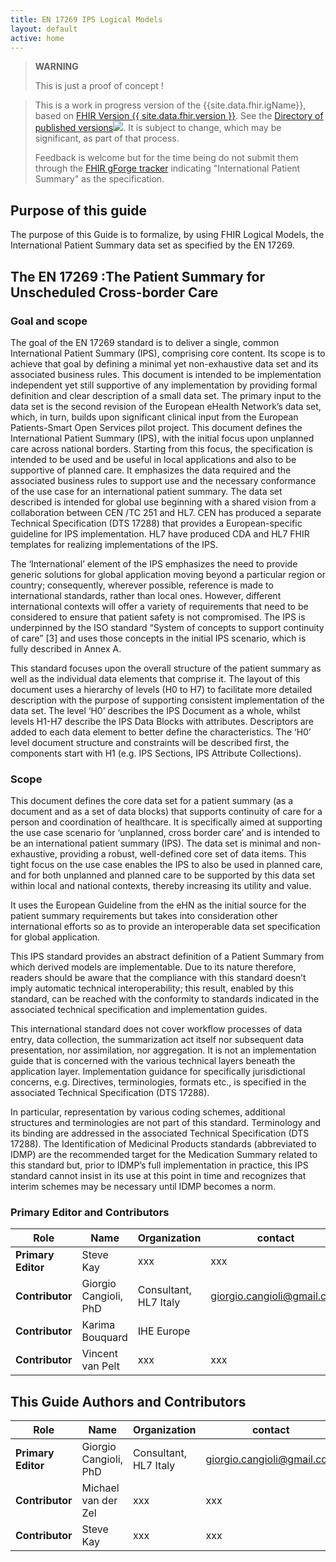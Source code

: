 ```yaml
---
title: EN 17269 IPS Logical Models
layout: default
active: home
---
```

<!-- 
### Jekyll Site Variables

These are the site variables defined [here](http://wiki.hl7.org/index.php?title=IG_Publisher_Documentation#Jekyll):

- IG Business version specification (defined in ig.json)- {% raw %}{{site.data.fhir.ig.version}} {% endraw %} = {{site.data.fhir.ig.version}}

- IG status (defined in ig.xml)- {% raw %}{{site.data.fhir.ig.status}} {% endraw %} = {{site.data.fhir.ig.status}}

- Whether is experimental IG (defined in ig.xml) - {% raw %}{{site.data.fhir.ig.experimental}} {% endraw %} = {{site.data.fhir.ig.experimental}}

- IG Publisher name (defined in ig.xml) - {% raw %}{{site.data.fhir.ig.publisher}} {% endraw %} = {{site.data.fhir.ig.publisher}}

- dependency url - e.g. "uscore" : Base url of a dependency implementation Guide (defined in ig.json) -  {% raw %} {{site.data.fhir.uscore}} {% endraw %}= {{site.data.fhir.uscore}}

- igName : Title of the implementation Guide (defined in ig.xml) -  {% raw %} {{site.data.fhir.igName}} {% endraw %}= {{site.data.fhir.igName}}

- path : path to the main FHIR specification (defined in ig.json)-  {% raw %} {{site.data.fhir.path}} {% endraw %}= {{site.data.fhir.path}}

- canonical : canonical path to this specification (defined in ig.json)-  {% raw %} {{site.data.fhir.canonical}} {% endraw %} = {{site.data.fhir.canonical}}

- errorCount : number of errors in the build file (not including HTML validation errors) -  {% raw %} {{site.data.fhir.errorCount}} {% endraw %} = {{site.data.fhir.errorCount}}

- version : version of FHIR -  {% raw %} {{site.data.fhir.version}} {% endraw %} = {{site.data.fhir.version}}

- revision : revision of FHIR -  {% raw %} {{site.data.fhir.revision}} {% endraw %} = {{site.data.fhir.revision}}

- versionFull : version-revision -  {% raw %} {{site.data.fhir.versionFull}} {% endraw %} = {{site.data.fhir.versionFull}}

- totalFiles : total number of files found by the build -  {% raw %} {{site.data.fhir.totalFiles}} {% endraw %} = {{site.data.fhir.totalFiles}}

- processedFiles : number of files genrated by the build -  {% raw %} {{site.data.fhir.processedFiles}} {% endraw %} = {{site.data.fhir.processedFiles}}

- genDate : date of generation (so date stamps in the pages can match those in the conformance resources) -  {% raw %} {{site.data.fhir.genDate}} {% endraw %} = {{site.data.fhir.genDate}}
-->

<blockquote class="stu-note">
<p><b>WARNING</b></p>
<p>This is just a proof of concept ! </p>
</blockquote>

<blockquote class="stu-note">
<p>This is a work in progress version <!-- Current officially released version --> of the {{site.data.fhir.igName}}, based on <a href="{{ site.data.fhir.path }}">FHIR Version {{ site.data.fhir.version }}</a>. See the <a href="history.html">Directory of published versions<img src="external.png"/></a>. It is subject to change, which may be significant, as part of that process.
</p>
<p>
Feedback is welcome but for the time being do not submit them through the <a href="http://gforge.hl7.org/gf/project/fhir/tracker/?action=TrackerItemAdd&amp;tracker_id=677">FHIR gForge tracker</a> indicating "International Patient Summary" as the specification.
</p>
</blockquote>




## Purpose of this guide

The purpose of this Guide is to formalize, by using FHIR Logical Models, the International Patient Summary data set as specified by the EN 17269.


## The EN 17269 :The Patient Summary for Unscheduled Cross-border Care

### Goal and scope

<div>
<p>
The goal of the EN 17269 standard is to deliver a single, common International Patient Summary (IPS), comprising core content.
Its scope is to achieve that goal by defining a minimal yet non-exhaustive data set and its associated business rules. This document is intended to be implementation independent yet still supportive of any implementation by providing formal definition and clear description of a small data set. The primary input to the data set is the second revision of the European eHealth Network’s data set, which, in turn, builds upon significant clinical input from the European Patients-Smart Open Services pilot project.
This document defines the International Patient Summary (IPS), with the initial focus upon unplanned care across national borders.  Starting from this focus, the specification is intended to be used and be useful in local applications and also to be supportive of planned care.  It emphasizes the data required and the associated business rules to support use and the necessary conformance of the use case for an international patient summary.
The data set described is intended for global use beginning with a shared vision  from a collaboration between CEN /TC 251 and HL7. CEN has produced a separate Technical Specification (DTS 17288) that provides a European-specific guideline for IPS implementation. HL7 have produced CDA and HL7 FHIR  templates for realizing implementations of the IPS.</p><p>
The ‘International’ element of the IPS emphasizes the need to provide generic solutions for global application moving beyond a particular region or country; consequently, wherever possible, reference is made to international standards, rather than local ones.  However, different international contexts will offer a variety of requirements that need to be considered to ensure that patient safety is not compromised.  The IPS is underpinned by the ISO standard “System of concepts to support continuity of care” [3] and uses those concepts in the initial IPS scenario, which is fully described in Annex A.</p><p>
This standard focuses upon the overall structure of the patient summary as well as the individual data elements that comprise it.  The layout of this document uses a hierarchy of levels (H0 to H7) to facilitate more detailed description with the purpose of supporting consistent implementation of the data set.  The level ‘H0’ describes the IPS Document as a whole, whilst levels H1-H7 describe the IPS Data Blocks with attributes.  Descriptors are added to each data element to better define the characteristics. The ‘H0’ level document structure and constraints will be described first, the components start with H1 (e.g. IPS Sections, IPS Attribute Collections).</p>
</div>


<!-- TOC  the css styling for this is \pages\assets\css\project.css under 'markdown-toc'-->

<!--
* Do not remove this line (it will not be displayed)
 {:toc} -->


<!-- end TOC -->

### Scope

<div>
<p>
This document defines the core data set for a patient summary (as a document and as a set of data blocks) that supports continuity of care for a person and coordination of healthcare. It is specifically aimed at supporting the use case scenario for ‘unplanned, cross border care’ and is intended to be an international patient summary (IPS).  The data set is minimal and non-exhaustive, providing a robust, well-defined core set of data items. This tight focus on the use case enables the IPS to also be used in planned care, and for both unplanned and planned care to be supported by this data set within local and national contexts, thereby increasing its utility and value.
</p>
<p>
It uses the European Guideline from the eHN as the initial source for the patient summary requirements but takes into consideration other international efforts so as to provide an interoperable data set specification for global application.
</p>
<p>
This IPS standard provides an abstract definition of a Patient Summary from which derived models are implementable.  Due to its nature therefore, readers should be aware that the compliance with this standard doesn’t imply automatic technical interoperability; this result, enabled by this standard, can be reached with the conformity to standards indicated in the associated technical specification and implementation guides.
</p>
<p>
This international standard does not cover workflow processes of data entry, data collection, the summarization act itself nor subsequent data presentation, nor assimilation, nor aggregation.
It is not an implementation guide that is concerned with the various technical layers beneath the application layer.  Implementation guidance for specifically jurisdictional concerns, e.g. Directives, terminologies, formats etc., is specified in the associated Technical Specification (DTS 17288).
</p>
<p>
In particular, representation by various coding schemes, additional structures and terminologies are not part of this standard.  Terminology and its binding are addressed in the associated Technical Specification (DTS 17288). The Identification of Medicinal Products standards (abbreviated to IDMP) are the recommended target for the Medication Summary related to this standard but, prior to IDMP’s full implementation in practice, this IPS standard cannot insist in its use at this point in time and recognizes that interim schemes may be necessary until IDMP becomes a norm.
</p>
     </div>
     
     

### Primary Editor and Contributors

| Role  | Name | Organization | contact |
| --- | --- | --- | --- |
| **Primary Editor** | Steve Kay | xxx | xxx |
| **Contributor** | Giorgio Cangioli, PhD | Consultant, HL7 Italy | giorgio.cangioli@gmail.com |
| **Contributor** | Karima Bouquard | IHE Europe |  |
| **Contributor** | Vincent van Pelt  | xxx | xxx |


## This Guide Authors and Contributors

| Role  | Name | Organization | contact |
| --- | --- | --- | --- |
| **Primary Editor** | Giorgio Cangioli, PhD | Consultant, HL7 Italy | giorgio.cangioli@gmail.com |
| **Contributor** | Michael van der Zel  | xxx | xxx |
| **Contributor** | Steve Kay | xxx | xxx |